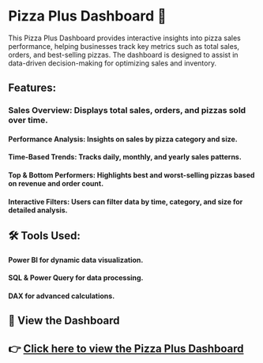 # Pizza Plus Dashboard 🍕
This Pizza Plus Dashboard provides interactive insights into pizza sales performance, helping businesses track key metrics such as total sales, orders, and best-selling pizzas. The dashboard is designed to assist in data-driven decision-making for optimizing sales and inventory.
## Features:
### Sales Overview: Displays total sales, orders, and pizzas sold over time.
#### Performance Analysis: Insights on sales by pizza category and size.
#### Time-Based Trends: Tracks daily, monthly, and yearly sales patterns.
#### Top & Bottom Performers: Highlights best and worst-selling pizzas based on revenue and order count.
#### Interactive Filters: Users can filter data by time, category, and size for detailed analysis.
## 🛠 Tools Used:
#### Power BI for dynamic data visualization.
#### SQL & Power Query for data processing.
#### DAX for advanced calculations.
## 🔗 View the Dashboard 
## 👉 [Click here to view the Pizza Plus Dashboard](https://app.powerbi.com/view?r=eyJrIjoiMDEyMDZhYWYtMTIwZC00MjI4LTg5YmUtNzZjNDRkZmUzYjc1IiwidCI6IjFiY2RiNjc0LTM2YzUtNDdiMy04MWNlLTFmMDNjODdjNWUxNCJ9)

